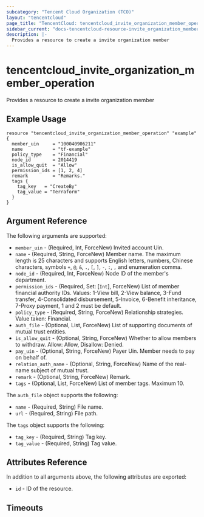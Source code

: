 ```yaml
---
subcategory: "Tencent Cloud Organization (TCO)"
layout: "tencentcloud"
page_title: "TencentCloud: tencentcloud_invite_organization_member_operation"
sidebar_current: "docs-tencentcloud-resource-invite_organization_member_operation"
description: |-
  Provides a resource to create a invite organization member
---
```


# tencentcloud_invite_organization_member_operation

Provides a resource to create a invite organization member

## Example Usage

```hcl
resource "tencentcloud_invite_organization_member_operation" "example" {
  member_uin     = "100040906211"
  name           = "tf-example"
  policy_type    = "Financial"
  node_id        = 2014419
  is_allow_quit  = "Allow"
  permission_ids = [1, 2, 4]
  remark         = "Remarks."
  tags {
    tag_key   = "CreateBy"
    tag_value = "Terraform"
  }
}
```

## Argument Reference

The following arguments are supported:

* `member_uin` - (Required, Int, ForceNew) Invited account Uin.
* `name` - (Required, String, ForceNew) Member name. The maximum length is 25 characters and supports English letters, numbers, Chinese characters, symbols `+`, `@`, `&`, `.`, `[`, `]`, `-`, `:`, `,` and enumeration comma.
* `node_id` - (Required, Int, ForceNew) Node ID of the member's department.
* `permission_ids` - (Required, Set: [`Int`], ForceNew) List of member financial authority IDs. Values: 1-View bill, 2-View balance, 3-Fund transfer, 4-Consolidated disbursement, 5-Invoice, 6-Benefit inheritance, 7-Proxy payment, 1 and 2 must be default.
* `policy_type` - (Required, String, ForceNew) Relationship strategies. Value taken: Financial.
* `auth_file` - (Optional, List, ForceNew) List of supporting documents of mutual trust entities.
* `is_allow_quit` - (Optional, String, ForceNew) Whether to allow members to withdraw. Allow: Allow, Disallow: Denied.
* `pay_uin` - (Optional, String, ForceNew) Payer Uin. Member needs to pay on behalf of.
* `relation_auth_name` - (Optional, String, ForceNew) Name of the real-name subject of mutual trust.
* `remark` - (Optional, String, ForceNew) Remark.
* `tags` - (Optional, List, ForceNew) List of member tags. Maximum 10.

The `auth_file` object supports the following:

* `name` - (Required, String) File name.
* `url` - (Required, String) File path.

The `tags` object supports the following:

* `tag_key` - (Required, String) Tag key.
* `tag_value` - (Required, String) Tag value.

## Attributes Reference

In addition to all arguments above, the following attributes are exported:

* `id` - ID of the resource.



## Timeouts

<no value>


